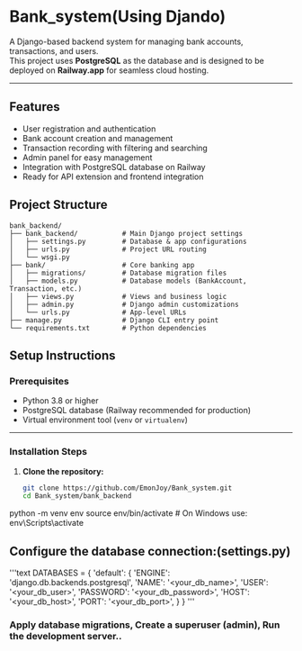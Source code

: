 # Bank_system(Using Djando)

A Django-based backend system for managing bank accounts, transactions, and users.  
This project uses **PostgreSQL** as the database and is designed to be deployed on **Railway.app** for seamless cloud hosting.

---

## Features

- User registration and authentication
- Bank account creation and management
- Transaction recording with filtering and searching
- Admin panel for easy management
- Integration with PostgreSQL database on Railway
- Ready for API extension and frontend integration

## Project Structure

```text
bank_backend/
├── bank_backend/           # Main Django project settings
│   ├── settings.py         # Database & app configurations
│   ├── urls.py             # Project URL routing
│   └── wsgi.py             
├── bank/                   # Core banking app
│   ├── migrations/         # Database migration files
│   ├── models.py           # Database models (BankAccount, Transaction, etc.)
│   ├── views.py            # Views and business logic
│   ├── admin.py            # Django admin customizations
│   └── urls.py             # App-level URLs
├── manage.py               # Django CLI entry point
└── requirements.txt        # Python dependencies
```


## Setup Instructions

### Prerequisites

- Python 3.8 or higher
- PostgreSQL database (Railway recommended for production)
- Virtual environment tool (`venv` or `virtualenv`)

---

### Installation Steps

1. **Clone the repository:**

   ```bash
   git clone https://github.com/EmonJoy/Bank_system.git
   cd Bank_system/bank_backend

python -m venv env
source env/bin/activate        # On Windows use: env\Scripts\activate
## Configure the database connection:(settings.py)
'''text
DATABASES = {
    'default': {
        'ENGINE': 'django.db.backends.postgresql',
        'NAME': '<your_db_name>',
        'USER': '<your_db_user>',
        'PASSWORD': '<your_db_password>',
        'HOST': '<your_db_host>',
        'PORT': '<your_db_port>',
    }
}
'''


### Apply database migrations, Create a superuser (admin), Run the development server..




